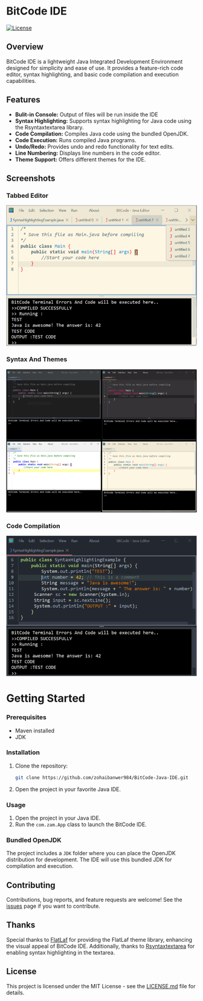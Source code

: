 # BitCode IDE

[![License](https://img.shields.io/badge/License-MIT-blue.svg)](LICENSE)
## Overview

BitCode IDE is a lightweight Java Integrated Development Environment designed for simplicity and ease of use. It provides a feature-rich code editor, syntax highlighting, and basic code compilation and execution capabilities.

## Features

- **Bulit-in Console:** Output of files will be run inside the IDE
- **Syntax Highlighting:** Supports syntax highlighting for Java code using the Rsyntaxtextarea library.
- **Code Compilation:** Compiles Java code using the bundled OpenJDK.
- **Code Execution:** Runs compiled Java programs.
- **Undo/Redo:** Provides undo and redo functionality for text edits.
- **Line Numbering:** Displays line numbers in the code editor.
- **Theme Support:** Offers different themes for the IDE.

## Screenshots

### Tabbed Editor
<img src="/screenshots/tabbed_editor.png" alt="Tabbed Editor" width="700" height="auto">

### Syntax And Themes
<img src="/screenshots/Themes.png" alt="Syntax And Themes" width="700" height="auto">

### Code Compilation
<img src="/screenshots/consoleOutput.png" alt="Code Compilation" width="700" height="auto">

# Getting Started

### Prerequisites

- Maven installed
- JDK
  
### Installation

1. Clone the repository:

    ```bash
    git clone https://github.com/zohaibanwer984/BitCode-Java-IDE.git
    ```

2. Open the project in your favorite Java IDE.

### Usage

1. Open the project in your Java IDE.
2. Run the `com.zam.App` class to launch the BitCode IDE.

### Bundled OpenJDK

The project includes a `JDK` folder where you can place the OpenJDK distribution for development. The IDE will use this bundled JDK for compilation and execution.

## Contributing

Contributions, bug reports, and feature requests are welcome! See the [issues](https://github.com/zohaibanwer984/BitCode-Java-IDE/issues) page if you want to contribute.

## Thanks

Special thanks to [FlatLaf](https://github.com/JFormDesigner/FlatLaf) for providing the FlatLaf theme library, enhancing the visual appeal of BitCode IDE. Additionally, thanks to [Rsyntaxtextarea](https://github.com/bobbylight/RSyntaxTextArea) for enabling syntax highlighting in the textarea.

## License

This project is licensed under the MIT License - see the [LICENSE.md](LICENSE.md) file for details.
